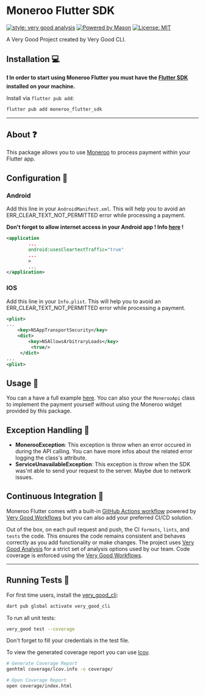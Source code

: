 # Moneroo Flutter SDK

[![style: very good analysis][very_good_analysis_badge]][very_good_analysis_link]
[![Powered by Mason](https://img.shields.io/endpoint?url=https%3A%2F%2Ftinyurl.com%2Fmason-badge)](https://github.com/felangel/mason)
[![License: MIT][license_badge]][license_link]

A Very Good Project created by Very Good CLI.

## Installation 💻

**❗ In order to start using Moneroo Flutter you must have the [Flutter SDK][flutter_install_link] installed on your machine.**

Install via `flutter pub add`:

```sh
flutter pub add moneroo_flutter_sdk
```

---

## About ❓

This package allows you to use [Moneroo](https://moneroo.io) to process payment within your Flutter app.

## Configuration 🔧

### Android

Add this line in your `AndroidManifest.xml`. This will help you to avoid an ERR_CLEAR_TEXT_NOT_PERMITTED error while processing a payment.

**Don't forget to allow internet access in your Android app ! Info [here](https://developer.android.com/develop/connectivity/network-ops/connecting) !**

```xml
<application
        ...
        android:usesCleartextTraffic="true"
        ...
        >
        ...
</application>
```

### IOS

Add this line in your `Info.plist`. This will help you to avoid an ERR_CLEAR_TEXT_NOT_PERMITTED error while processing a payment.

```xml
<plist>
...
    <key>NSAppTransportSecurity</key>
    <dict>
        <key>NSAllowsArbitraryLoads</key>
         <true/>
     </dict>
...
<plist>
```

## Usage 🚀

You can a have a full example [here](example/lib/main.dart). You can also your the `MonerooApi` class to implement the payment yourself without using the Moneroo widget provided by this package.

## Exception Handling 🐛

- **MonerooException**: This exception is throw when an error occured in during the API calling. You can have more infos about the related error logging the class's attribute.
- **ServiceUnavailableException**: This exception is throw when the SDK was'nt able to send your request to the server. Maybe due to network issues.

## Continuous Integration 🤖

Moneroo Flutter comes with a built-in [GitHub Actions workflow][github_actions_link] powered by [Very Good Workflows][very_good_workflows_link] but you can also add your preferred CI/CD solution.

Out of the box, on each pull request and push, the CI `formats`, `lints`, and `tests` the code. This ensures the code remains consistent and behaves correctly as you add functionality or make changes. The project uses [Very Good Analysis][very_good_analysis_link] for a strict set of analysis options used by our team. Code coverage is enforced using the [Very Good Workflows][very_good_coverage_link].

---

## Running Tests 🧪

For first time users, install the [very_good_cli][very_good_cli_link]:

```sh
dart pub global activate very_good_cli
```

To run all unit tests:

```sh
very_good test --coverage
```

Don't forget to fill your credentials in the test file.

To view the generated coverage report you can use [lcov](https://github.com/linux-test-project/lcov).

```sh
# Generate Coverage Report
genhtml coverage/lcov.info -o coverage/

# Open Coverage Report
open coverage/index.html
```

[flutter_install_link]: https://docs.flutter.dev/get-started/install
[github_actions_link]: https://docs.github.com/en/actions/learn-github-actions
[license_badge]: https://img.shields.io/badge/license-MIT-blue.svg
[license_link]: https://opensource.org/licenses/MIT
[very_good_analysis_badge]: https://img.shields.io/badge/style-very_good_analysis-B22C89.svg
[very_good_analysis_link]: https://pub.dev/packages/very_good_analysis
[very_good_cli_link]: https://pub.dev/packages/very_good_cli
[very_good_coverage_link]: https://github.com/marketplace/actions/very-good-coverage
[very_good_workflows_link]: https://github.com/VeryGoodOpenSource/very_good_workflows
